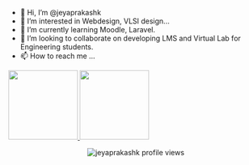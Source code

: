 - 👋 Hi, I’m @jeyaprakashk
- 👀 I’m interested in Webdesign, VLSI design...
- 🌱 I’m currently learning Moodle, Laravel.
- 💞️ I’m looking to collaborate on developing LMS and Virtual Lab for Engineering students.
- 📫 How to reach me ...

<!---
jeyaprakashk/jeyaprakashk is a ✨ special ✨ repository because its `README.md` (this file) appears on your GitHub profile.
You can click the Preview link to take a look at your changes.
--->
<a href="https://github.com/jeyaprakashk">
  <img height="137px" src="https://github-readme-stats.vercel.app/api?username=jeyaprakashk&count_private=true&show_icons=true&&hide_title=true&hide_border=true&theme=prussian&bg_color=ffffff00&text_color=718096" />
  <img height="137px" src="https://github-readme-stats.vercel.app/api/top-langs/?username=adamalston&hide_title=true&hide_border=true&layout=compact&langs_count=6&theme=prussian&bg_color=ffffff00" />
</a>
<p align="center"><img src="https://komarev.com/ghpvc/?username=jeyaprakashk" alt="jeyaprakashk profile views " /></p>
